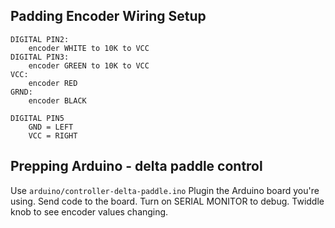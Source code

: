 ## Padding Encoder Wiring Setup

```
DIGITAL PIN2:
    encoder WHITE to 10K to VCC
DIGITAL PIN3:
    encoder GREEN to 10K to VCC
VCC:
    encoder RED
GRND:
    encoder BLACK

DIGITAL PIN5
    GND = LEFT
    VCC = RIGHT
```

## Prepping Arduino - delta paddle control

Use `arduino/controller-delta-paddle.ino`
Plugin the Arduino board you're using.
Send code to the board.
Turn on SERIAL MONITOR to debug.
Twiddle knob to see encoder values changing.

